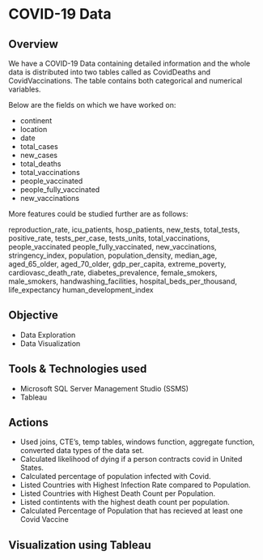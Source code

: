 # COVID-19 Data

## Overview
We have a COVID-19 Data containing detailed information and the whole data is distributed into two tables called as CovidDeaths and CovidVaccinations. The table contains both categorical and numerical variables.

Below are the fields on which we have worked on:
- continent 
- location	
- date	
- total_cases	
- new_cases	
- total_deaths	
- total_vaccinations	
- people_vaccinated	
- people_fully_vaccinated	
- new_vaccinations	

More features could be studied further are as follows:

reproduction_rate, icu_patients, hosp_patients, new_tests,	total_tests, positive_rate,	tests_per_case, tests_units, total_vaccinations,	people_vaccinated	people_fully_vaccinated,	new_vaccinations, stringency_index, population,	population_density,	median_age,	aged_65_older,	aged_70_older,	gdp_per_capita, extreme_poverty, cardiovasc_death_rate, diabetes_prevalence, female_smokers, male_smokers, handwashing_facilities, hospital_beds_per_thousand, life_expectancy	human_development_index

## Objective
- Data Exploration
- Data Visualization

## Tools & Technologies used
- Microsoft SQL Server Management Studio (SSMS)
- Tableau

## Actions
- Used joins, CTE’s, temp tables, windows function, aggregate function, converted data types of the data set. 
- Calculated likelihood of dying if a person contracts covid in United States.
- Calculated percentage of population infected with Covid.
- Listed Countries with Highest Infection Rate compared to Population.
- Listed Countries with Highest Death Count per Population.
- Listed contintents with the highest death count per population.
- Calculated Percentage of Population that has recieved at least one Covid Vaccine

## Visualization using Tableau
